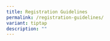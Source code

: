 ```yaml
---
title: Registration Guidelines
permalink: /registration-guidelines/
variant: tiptap
description: ""
---
```

